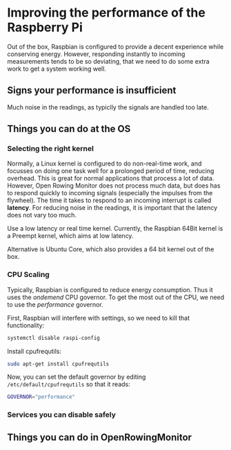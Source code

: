 # Improving the performance of the Raspberry Pi

Out of the box, Raspbian is configured to provide a decent experience while conserving energy. However, responding instantly to incoming measurements tends to be so deviating, that we need to do some extra work to get a system working well.

## Signs your performance is insufficient

Much noise in the readings, as typiclly the signals are handled too late.

## Things you can do at the OS

### Selecting the right kernel

Normally, a Linux kernel is configured to do non-real-time work, and focusses on doing one task well for a prolonged period of time, reducing overhead. This is great for normal applications that process a lot of data. However, Open Rowing Monitor does not process much data, but does has to respond quickly to incoming signals (especially the impulses from the flywheel). The time it takes to respond to an incoming interrupt is called **latency**. For reducing noise in the readings, it is important that the latency does not vary too much.

Use a low latency or real time kernel. Currently, the Raspbian 64Bit kernel is a Preempt kernel, which aims at low latency.

Alternative is Ubuntu Core, which also provides a 64 bit kernel out of the box.

### CPU Scaling

Typically, Raspbian is configured to reduce energy consumption. Thus it uses the *ondemend* CPU governor. To get the most out of the CPU, we need to use the *performance* governor.

First, Raspbian will interfere with settings, so we need to kill that functionality:

```zsh
systemctl disable raspi-config
```

Install cpufrequtils:

```zsh
sudo apt-get install cpufrequtils
```

Now, you can set the default governor by editing `/etc/default/cpufrequtils` so that it reads:

```zsh
GOVERNOR="performance"
```

### Services you can disable safely

## Things you can do in OpenRowingMonitor
